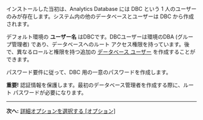 インストールした当初は、Analytics Database には DBC という 1 人のユーザーのみが存在します。システム内の他のデータベースとユーザーは DBC から作成されます。

デフォルト環境の **ユーザー名** はDBCです。DBCユーザーは環境のDBA (グループ管理者) であり、データベースへのルート アクセス権限を持っています。後で、異なるロールと権限を持つ追加の [データベース ユーザー](wxe1659392685092.md) を作成することができます。

パスワード要件に従って、DBC 用の一意のパスワードを作成します。

**重要!** 認証情報を保護します。最初のデータベース管理者を作成する際に、ルート パスワードが必要になります。

------------------------------------------------------------------------

**次へ:** [詳細オプションを選択する \[オプション\]](keu1721069101205.md)
